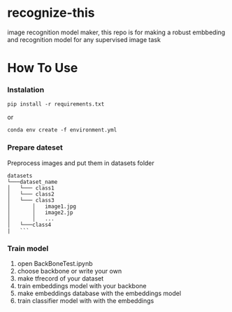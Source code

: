 # recognize-this
image recognition model maker, this repo is for making a robust embbeding and recognition model for any supervised image task 
# How To Use
### Instalation
```
pip install -r requirements.txt
```
or
```
conda env create -f environment.yml
```
### Prepare dateset
Preprocess images and put them in datasets folder
```
datasets
└───dataset_name
│   └─── class1
│   └─── class2
│   └─── class3
│       │   image1.jpg
│       │   image2.jp
│       │   ...
│   └───class4
|   ```
```
### Train model
1. open BackBoneTest.ipynb
2. choose backbone or write your own
3. make tfrecord of your dataset
4. train embeddings model with your backbone
5. make embeddings database with the embeddings model 
5. train classifier model with with the embeddings 

